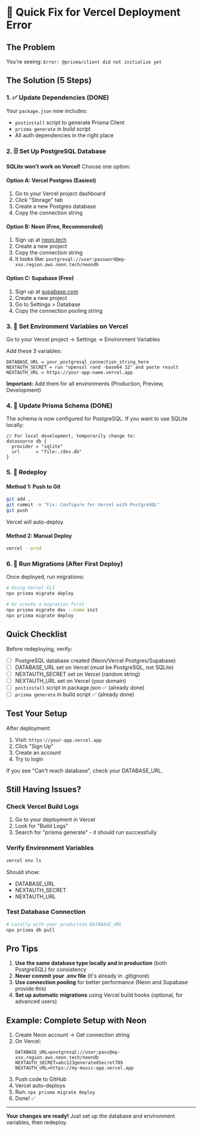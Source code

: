 # 🔧 Quick Fix for Vercel Deployment Error

## The Problem
You're seeing: `Error: @prisma/client did not initialize yet`

## The Solution (5 Steps)

### 1. ✅ Update Dependencies (DONE)
Your `package.json` now includes:
- `postinstall` script to generate Prisma Client
- `prisma generate` in build script
- All auth dependencies in the right place

### 2. 🗄️ Set Up PostgreSQL Database

**SQLite won't work on Vercel!** Choose one option:

#### Option A: Vercel Postgres (Easiest)
1. Go to your Vercel project dashboard
2. Click "Storage" tab
3. Create a new Postgres database
4. Copy the connection string

#### Option B: Neon (Free, Recommended)
1. Sign up at [neon.tech](https://neon.tech)
2. Create a new project
3. Copy the connection string
4. It looks like: `postgresql://user:password@ep-xxx.region.aws.neon.tech/neondb`

#### Option C: Supabase (Free)
1. Sign up at [supabase.com](https://supabase.com)
2. Create a new project
3. Go to Settings > Database
4. Copy the connection pooling string

### 3. 🔐 Set Environment Variables on Vercel

Go to your Vercel project → Settings → Environment Variables

Add these 3 variables:

```
DATABASE_URL = your_postgresql_connection_string_here
NEXTAUTH_SECRET = run "openssl rand -base64 32" and paste result
NEXTAUTH_URL = https://your-app-name.vercel.app
```

**Important:** Add them for all environments (Production, Preview, Development)

### 4. 📝 Update Prisma Schema (DONE)

The schema is now configured for PostgreSQL. If you want to use SQLite locally:

```prisma
// For local development, temporarily change to:
datasource db {
  provider = "sqlite"
  url      = "file:./dev.db"
}
```

### 5. 🚀 Redeploy

#### Method 1: Push to Git
```bash
git add .
git commit -m "Fix: Configure for Vercel with PostgreSQL"
git push
```
Vercel will auto-deploy.

#### Method 2: Manual Deploy
```bash
vercel --prod
```

### 6. 🏃 Run Migrations (After First Deploy)

Once deployed, run migrations:

```bash
# Using Vercel CLI
npx prisma migrate deploy

# Or create a migration first
npx prisma migrate dev --name init
npx prisma migrate deploy
```

## Quick Checklist

Before redeploying, verify:

- [ ] PostgreSQL database created (Neon/Vercel Postgres/Supabase)
- [ ] DATABASE_URL set on Vercel (must be PostgreSQL, not SQLite)
- [ ] NEXTAUTH_SECRET set on Vercel (random string)
- [ ] NEXTAUTH_URL set on Vercel (your domain)
- [ ] `postinstall` script in package.json ✅ (already done)
- [ ] `prisma generate` in build script ✅ (already done)

## Test Your Setup

After deployment:

1. Visit: `https://your-app.vercel.app`
2. Click "Sign Up"
3. Create an account
4. Try to login

If you see "Can't reach database", check your DATABASE_URL.

## Still Having Issues?

### Check Vercel Build Logs
1. Go to your deployment in Vercel
2. Look for "Build Logs"
3. Search for "prisma generate" - it should run successfully

### Verify Environment Variables
```bash
vercel env ls
```

Should show:
- DATABASE_URL
- NEXTAUTH_SECRET
- NEXTAUTH_URL

### Test Database Connection
```bash
# Locally with your production DATABASE_URL
npx prisma db pull
```

## Pro Tips

1. **Use the same database type locally and in production** (both PostgreSQL) for consistency
2. **Never commit your .env file** (it's already in .gitignore)
3. **Use connection pooling** for better performance (Neon and Supabase provide this)
4. **Set up automatic migrations** using Vercel build hooks (optional, for advanced users)

## Example: Complete Setup with Neon

1. Create Neon account → Get connection string
2. On Vercel:
   ```
   DATABASE_URL=postgresql://user:pass@ep-xxx.region.aws.neon.tech/neondb
   NEXTAUTH_SECRET=abc123generatedSecret789
   NEXTAUTH_URL=https://my-music-app.vercel.app
   ```
3. Push code to GitHub
4. Vercel auto-deploys
5. Run: `npx prisma migrate deploy`
6. Done! ✅

---

**Your changes are ready!** Just set up the database and environment variables, then redeploy.
